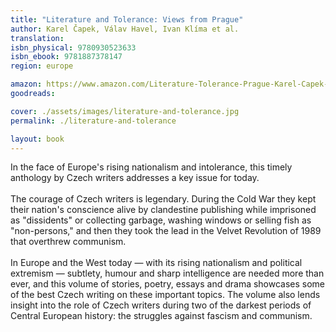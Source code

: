 ```yaml
---
title: "Literature and Tolerance: Views from Prague"
author: Karel Čapek, Válav Havel, Ivan Klíma et al.
translation: 
isbn_physical: 9780930523633
isbn_ebook: 9781887378147
region: europe

amazon: https://www.amazon.com/Literature-Tolerance-Prague-Karel-Capek-ebook/dp/B071DNLXYJ?SubscriptionId=1MMFMDQSXBK76B7FVN02&tag=kindkindle03-20&linkCode=xm2&camp=2025&creative=165953&creativeASIN=B071DNLXYJ=
goodreads: 

cover: ./assets/images/literature-and-tolerance.jpg
permalink: ./literature-and-tolerance

layout: book
---
```

In the face of Europe's rising nationalism and intolerance, this timely anthology by Czech writers addresses a key issue for today.
<br><br>
The courage of Czech writers is legendary. During the Cold War they kept their nation's conscience alive by clandestine publishing while imprisoned as "dissidents" or collecting garbage, washing windows or selling fish as "non-persons," and then they took the lead in the Velvet Revolution of 1989 that overthrew communism.
<br><br>
In Europe and the West today — with its rising nationalism and political extremism — subtlety, humour and sharp intelligence are needed more than ever, and this volume of stories, poetry, essays and drama showcases some of the best Czech writing on these important topics. The volume also lends insight into the role of Czech writers during two of the darkest periods of Central European history: the struggles against fascism and communism.
